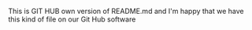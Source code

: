 This is GIT HUB own version of README.md 
and I'm happy that we have this kind of file on our Git Hub software

